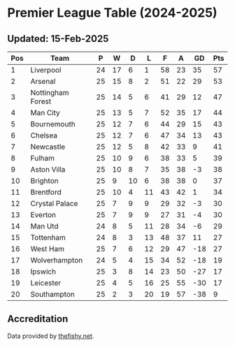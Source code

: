 # Premier League Table (2024-2025)
## Updated: 15-Feb-2025

| Pos | Team | P | W | D | L | F | A | GD | Pts |
| --- | --- | --- | --- | --- | --- | --- | --- | --- | --- |
| 1 | Liverpool | 24 | 17 | 6 | 1 | 58 | 23 | 35 | 57 |
| 2 | Arsenal | 25 | 15 | 8 | 2 | 51 | 22 | 29 | 53 |
| 3 | Nottingham Forest | 25 | 14 | 5 | 6 | 41 | 29 | 12 | 47 |
| 4 | Man City | 25 | 13 | 5 | 7 | 52 | 35 | 17 | 44 |
| 5 | Bournemouth | 25 | 12 | 7 | 6 | 44 | 29 | 15 | 43 |
| 6 | Chelsea | 25 | 12 | 7 | 6 | 47 | 34 | 13 | 43 |
| 7 | Newcastle | 25 | 12 | 5 | 8 | 42 | 33 | 9 | 41 |
| 8 | Fulham | 25 | 10 | 9 | 6 | 38 | 33 | 5 | 39 |
| 9 | Aston Villa | 25 | 10 | 8 | 7 | 35 | 38 | -3 | 38 |
| 10 | Brighton | 25 | 9 | 10 | 6 | 38 | 38 | 0 | 37 |
| 11 | Brentford | 25 | 10 | 4 | 11 | 43 | 42 | 1 | 34 |
| 12 | Crystal Palace | 25 | 7 | 9 | 9 | 29 | 32 | -3 | 30 |
| 13 | Everton | 25 | 7 | 9 | 9 | 27 | 31 | -4 | 30 |
| 14 | Man Utd | 24 | 8 | 5 | 11 | 28 | 34 | -6 | 29 |
| 15 | Tottenham | 24 | 8 | 3 | 13 | 48 | 37 | 11 | 27 |
| 16 | West Ham | 25 | 7 | 6 | 12 | 29 | 47 | -18 | 27 |
| 17 | Wolverhampton | 24 | 5 | 4 | 15 | 34 | 52 | -18 | 19 |
| 18 | Ipswich | 25 | 3 | 8 | 14 | 23 | 50 | -27 | 17 |
| 19 | Leicester | 25 | 4 | 5 | 16 | 25 | 55 | -30 | 17 |
| 20 | Southampton | 25 | 2 | 3 | 20 | 19 | 57 | -38 | 9 |

## Accreditation 

Data provided by [thefishy.net](https://www.thefishy.net/).